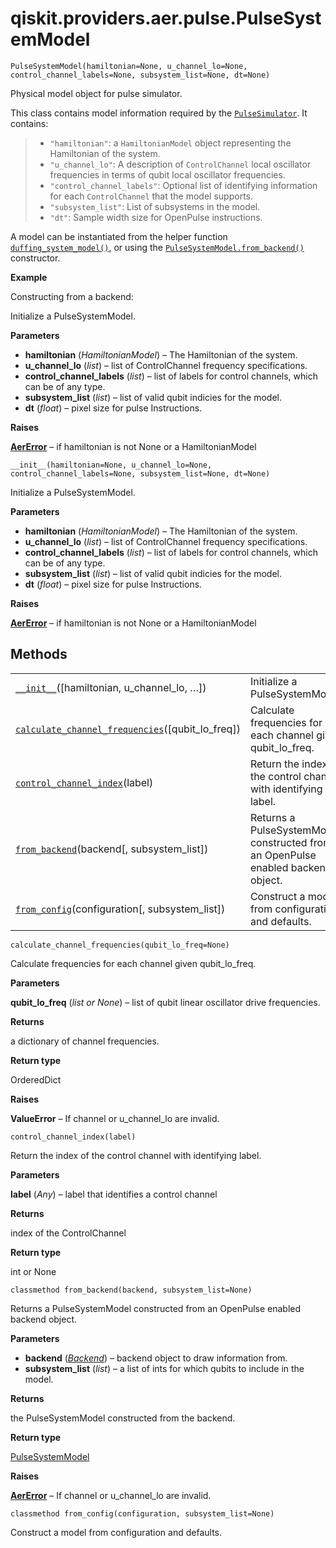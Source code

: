 # qiskit.providers.aer.pulse.PulseSystemModel

<span id="undefined" />

`PulseSystemModel(hamiltonian=None, u_channel_lo=None, control_channel_labels=None, subsystem_list=None, dt=None)`

Physical model object for pulse simulator.

This class contains model information required by the [`PulseSimulator`](qiskit.providers.aer.PulseSimulator#qiskit.providers.aer.PulseSimulator "qiskit.providers.aer.PulseSimulator"). It contains:

> *   `"hamiltonian"`: a `HamiltonianModel` object representing the Hamiltonian of the system.
> *   `"u_channel_lo"`: A description of `ControlChannel` local oscillator frequencies in terms of qubit local oscillator frequencies.
> *   `"control_channel_labels"`: Optional list of identifying information for each `ControlChannel` that the model supports.
> *   `"subsystem_list"`: List of subsystems in the model.
> *   `"dt"`: Sample width size for OpenPulse instructions.

A model can be instantiated from the helper function [`duffing_system_model()`](qiskit.providers.aer.pulse.duffing_system_model#qiskit.providers.aer.pulse.duffing_system_model "qiskit.providers.aer.pulse.duffing_system_model"), or using the [`PulseSystemModel.from_backend()`](#qiskit.providers.aer.pulse.PulseSystemModel.from_backend "qiskit.providers.aer.pulse.PulseSystemModel.from_backend") constructor.

**Example**

Constructing from a backend:

Initialize a PulseSystemModel.

**Parameters**

*   **hamiltonian** (*HamiltonianModel*) – The Hamiltonian of the system.
*   **u\_channel\_lo** (*list*) – list of ControlChannel frequency specifications.
*   **control\_channel\_labels** (*list*) – list of labels for control channels, which can be of any type.
*   **subsystem\_list** (*list*) – list of valid qubit indicies for the model.
*   **dt** (*float*) – pixel size for pulse Instructions.

**Raises**

[**AerError**](qiskit.providers.aer.AerError#qiskit.providers.aer.AerError "qiskit.providers.aer.AerError") – if hamiltonian is not None or a HamiltonianModel

<span id="undefined" />

`__init__(hamiltonian=None, u_channel_lo=None, control_channel_labels=None, subsystem_list=None, dt=None)`

Initialize a PulseSystemModel.

**Parameters**

*   **hamiltonian** (*HamiltonianModel*) – The Hamiltonian of the system.
*   **u\_channel\_lo** (*list*) – list of ControlChannel frequency specifications.
*   **control\_channel\_labels** (*list*) – list of labels for control channels, which can be of any type.
*   **subsystem\_list** (*list*) – list of valid qubit indicies for the model.
*   **dt** (*float*) – pixel size for pulse Instructions.

**Raises**

[**AerError**](qiskit.providers.aer.AerError#qiskit.providers.aer.AerError "qiskit.providers.aer.AerError") – if hamiltonian is not None or a HamiltonianModel

## Methods

|                                                                                                                                                                                                               |                                                                                  |
| ------------------------------------------------------------------------------------------------------------------------------------------------------------------------------------------------------------- | -------------------------------------------------------------------------------- |
| [`__init__`](#qiskit.providers.aer.pulse.PulseSystemModel.__init__ "qiskit.providers.aer.pulse.PulseSystemModel.__init__")(\[hamiltonian, u\_channel\_lo, …])                                                 | Initialize a PulseSystemModel.                                                   |
| [`calculate_channel_frequencies`](#qiskit.providers.aer.pulse.PulseSystemModel.calculate_channel_frequencies "qiskit.providers.aer.pulse.PulseSystemModel.calculate_channel_frequencies")(\[qubit\_lo\_freq]) | Calculate frequencies for each channel given qubit\_lo\_freq.                    |
| [`control_channel_index`](#qiskit.providers.aer.pulse.PulseSystemModel.control_channel_index "qiskit.providers.aer.pulse.PulseSystemModel.control_channel_index")(label)                                      | Return the index of the control channel with identifying label.                  |
| [`from_backend`](#qiskit.providers.aer.pulse.PulseSystemModel.from_backend "qiskit.providers.aer.pulse.PulseSystemModel.from_backend")(backend\[, subsystem\_list])                                           | Returns a PulseSystemModel constructed from an OpenPulse enabled backend object. |
| [`from_config`](#qiskit.providers.aer.pulse.PulseSystemModel.from_config "qiskit.providers.aer.pulse.PulseSystemModel.from_config")(configuration\[, subsystem\_list])                                        | Construct a model from configuration and defaults.                               |

<span id="undefined" />

`calculate_channel_frequencies(qubit_lo_freq=None)`

Calculate frequencies for each channel given qubit\_lo\_freq.

**Parameters**

**qubit\_lo\_freq** (*list or None*) – list of qubit linear oscillator drive frequencies.

**Returns**

a dictionary of channel frequencies.

**Return type**

OrderedDict

**Raises**

**ValueError** – If channel or u\_channel\_lo are invalid.

<span id="undefined" />

`control_channel_index(label)`

Return the index of the control channel with identifying label.

**Parameters**

**label** (*Any*) – label that identifies a control channel

**Returns**

index of the ControlChannel

**Return type**

int or None

<span id="undefined" />

`classmethod from_backend(backend, subsystem_list=None)`

Returns a PulseSystemModel constructed from an OpenPulse enabled backend object.

**Parameters**

*   **backend** ([*Backend*](qiskit.providers.Backend#qiskit.providers.Backend "qiskit.providers.Backend")) – backend object to draw information from.
*   **subsystem\_list** (*list*) – a list of ints for which qubits to include in the model.

**Returns**

the PulseSystemModel constructed from the backend.

**Return type**

[PulseSystemModel](#qiskit.providers.aer.pulse.PulseSystemModel "qiskit.providers.aer.pulse.PulseSystemModel")

**Raises**

[**AerError**](qiskit.providers.aer.AerError#qiskit.providers.aer.AerError "qiskit.providers.aer.AerError") – If channel or u\_channel\_lo are invalid.

<span id="undefined" />

`classmethod from_config(configuration, subsystem_list=None)`

Construct a model from configuration and defaults.
